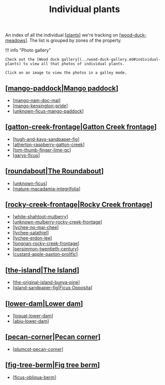 ﻿---
tags:
- plants
- wood-duck-meadows
title: Individual plants
type: index
---
An index of all the individual [[plants]] we're tracking on [[wood-duck-meadows]]. The list is grouped by zones of the property.

!!! info "Photo gallery"

    Check out the [Wood duck gallery](../wood-duck-gallery.md#individual-plants) to view all that photos of individual plants.

    Click on an image to view the photos in a galley mode.


## [[mango-paddock|Mango paddock]]

- [[mango-nam-doc-mai]]
- [[mango-kensington-pride]]
- [[unknown-ficus-mango-paddock]]

## [[gatton-creek-frontage|Gatton Creek frontage]]

- [[hugh-and-kays-sandpaper-fig]]
- [[atherton-raspberry-gatton-creek]]
- [[tom-thumb-finger-lime-gc]]
- [[garys-ficus]]

## [[roundabout|The Roundabout]]

- [[unknown-ficus]]
- [[mature-macadamia-integrifolia]]

## [[rocky-creek-frontage|Rocky Creek frontage]]

- [[white-shahtoot-mulberry]]
- [[unknown-mulberry-rocky-creek-frontage]]
- [[lychee-no-mai-chee]]
- [[lychee-salathiel]]
- [[lychee-erdon-lee]]
- [[longnan-rocky-creek-frontage]]
- [[persimmon-twentieth-century]]
- [[custard-apple-paxton-prolific]]

## [[the-island|The Island]]

- [[the-original-island-bunya-pine]]
- [[island-sandpaper-fig|Ficus Opposita]]

## [[lower-dam|Lower dam]]

- [[loquat-lower-dam]]
- [[abiu-lower-dam]]

## [[pecan-corner|Pecan corner]]

- [[plumcot-pecan-corner]]

## [[fig-tree-berm|Fig tree berm]]

- [[ficus-obliqua-berm]] 


[//begin]: # "Autogenerated link references for markdown compatibility"
[plants]: ../plants/plants "Plants"
[wood-duck-meadows]: ../wood-duck-meadows "Wood duck meadows"
[mango-paddock|Mango paddock]: ../mango-paddock "Mango paddock"
[mango-nam-doc-mai]: mango-nam-doc-mai "Mango (Nam Doc Mai) - mango paddock"
[mango-kensington-pride]: mango-kensington-pride "Mango (Kensington Pride)"
[unknown-ficus-mango-paddock]: unknown-ficus-mango-paddock "Unknown ficus (mango paddock)"
[gatton-creek-frontage|Gatton Creek frontage]: ../gatton-creek-frontage "Gatton creek frontage"
[hugh-and-kays-sandpaper-fig]: hugh-and-kays-sandpaper-fig "Hugh and Kay's Sandpaper Fig (Gatton Creek frontage)"
[atherton-raspberry-gatton-creek]: atherton-raspberry-gatton-creek "Atherton raspberry (Gatton Creek)"
[tom-thumb-finger-lime-gc]: tom-thumb-finger-lime-gc "Tom Thumb Finger Lime - Gatton Creek Frontage"
[garys-ficus]: garys-ficus "Gary's Ficus"
[roundabout|The Roundabout]: ../roundabout "Roundabout"
[unknown-ficus]: unknown-ficus "Unknown ficus"
[mature-macadamia-integrifolia]: mature-macadamia-integrifolia "Mature macadamia integrifolia (Roundabout)"
[rocky-creek-frontage|Rocky Creek frontage]: ../rocky-creek-frontage "Rocky Creek Frontage"
[white-shahtoot-mulberry]: white-shahtoot-mulberry "White Shahtoot mulberry"
[unknown-mulberry-rocky-creek-frontage]: unknown-mulberry-rocky-creek-frontage "Unknown mulberry (Rocky Creek frontage)"
[lychee-no-mai-chee]: lychee-no-mai-chee "Lychee (No Mai Chee)"
[lychee-salathiel]: lychee-salathiel "Lychee (Salathiel)"
[lychee-erdon-lee]: lychee-erdon-lee "Lychee (Erdon Lee)"
[longnan-rocky-creek-frontage]: longnan-rocky-creek-frontage "Longnan (Rocky Creek frontage)"
[persimmon-twentieth-century]: persimmon-twentieth-century "Persimmon (Twentieth Century)"
[custard-apple-paxton-prolific]: custard-apple-paxton-prolific "Custard apple (Paxton Prolific)"
[the-island|The Island]: ../the-island "The Island"
[the-original-island-bunya-pine]: the-original-island-bunya-pine "The original island bunya pine"
[island-sandpaper-fig|Ficus Opposita]: island-sandpaper-fig "Sandpaper fig - The island"
[lower-dam|Lower dam]: ../lower-dam "The lower dam"
[loquat-lower-dam]: loquat-lower-dam "Loquat on the lower dam"
[abiu-lower-dam]: abiu-lower-dam "Abiu (Pouteria caimito) on the lower dam"
[pecan-corner|Pecan corner]: ../pecan-corner "Pecan corner"
[plumcot-pecan-corner]: plumcot-pecan-corner "Plumcot (Spring Satin) - pecan corner"
[fig-tree-berm|Fig tree berm]: ../fig-tree-berm "Fig tree berm"
[ficus-obliqua-berm]: ficus-obliqua-berm "Ficus obliqua (Small-leaved fig)"
[//end]: # "Autogenerated link references"